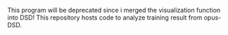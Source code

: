 This program will be deprecated since i merged the visualization function into DSD!
This repository hosts code to analyze training result from opus-DSD.
